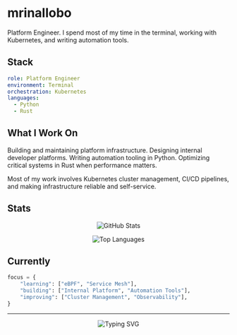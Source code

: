 # mrinallobo

Platform Engineer. I spend most of my time in the terminal, working with Kubernetes, and writing automation tools.

## Stack

```yaml
role: Platform Engineer
environment: Terminal
orchestration: Kubernetes
languages:
  - Python
  - Rust
```

## What I Work On

Building and maintaining platform infrastructure. Designing internal developer platforms. Writing automation tooling in Python. Optimizing critical systems in Rust when performance matters.

Most of my work involves Kubernetes cluster management, CI/CD pipelines, and making infrastructure reliable and self-service.

## Stats

<div align="center">
  
  ![GitHub Stats](https://github-readme-stats.vercel.app/api?username=mrinallobo&show_icons=true&theme=dark&hide_border=true&bg_color=0D1117&title_color=58A6FF&icon_color=1F6FEB&text_color=C9D1D9)
  
  ![Top Languages](https://github-readme-stats.vercel.app/api/top-langs/?username=mrinallobo&layout=compact&theme=dark&hide_border=true&bg_color=0D1117&title_color=58A6FF&text_color=C9D1D9)

</div>

## Currently

```python
focus = {
    "learning": ["eBPF", "Service Mesh"],
    "building": ["Internal Platform", "Automation Tools"],
    "improving": ["Cluster Management", "Observability"],
}
```

---

<div align="center">
  
  ![Typing SVG](https://readme-typing-svg.demolab.com?font=Fira+Code&pause=1000&color=58A6FF&center=true&vCenter=true&width=435&lines=Platform+Engineer;Kubernetes;Python+%7C+Rust;Terminal)

</div>
